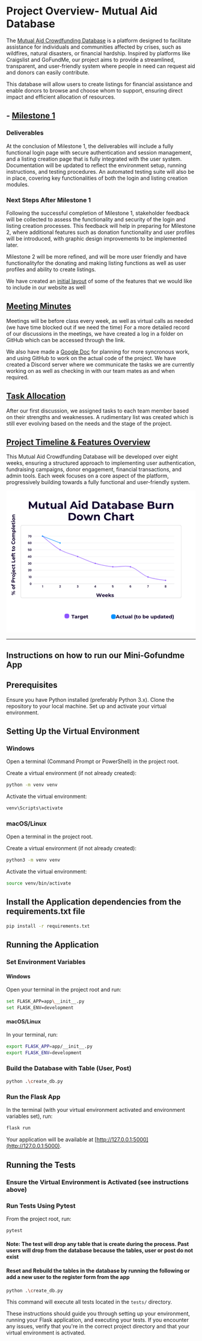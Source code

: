 # Project Overview- Mutual Aid Database

The [Mutual Aid Crowdfunding Database](Project%20Details.md) is a platform designed to facilitate assistance for individuals and communities affected by crises, such as wildfires, natural disasters, or financial hardship. Inspired by platforms like Craigslist and GoFundMe, our project aims to provide a streamlined, transparent, and user-friendly system where people in need can request aid and donors can easily contribute.

This database will allow users to create listings for financial assistance and enable donors to browse and choose whom to support, ensuring direct impact and efficient allocation of resources.

## - [Milestone 1](milestones/Milestone1.md)

### Deliverables

At the conclusion of Milestone 1, the deliverables will include a fully functional login page with secure authentication and session management, and a listing creation page that is fully integrated with the user system. Documentation will be updated to reflect the environment setup, running instructions, and testing procedures. An automated testing suite will also be in place, covering key functionalities of both the login and listing creation modules.

### Next Steps After Milestone 1

Following the successful completion of Milestone 1, stakeholder feedback will be collected to assess the functionality and security of the login and listing creation processes. This feedback will help in preparing for Milestone 2, where additional features such as donation functionality and user profiles will be introduced, with graphic design improvements to be implemented later.

Milestone 2 will be more refined, and will be more user friendly and have functionalityfor the donating and making listing functions as well as user profiles and ability to create listings. 

We have created an [initial layout](Initial_Mockup.md) of some of the features that we would like to include in our website as well


## [Meeting Minutes](Weekly_Meetings.md)

Meetings will be before class every week, as well as virtual calls as needed (we have time blocked out if we need the time)
For a more detailed record of our discussions in the meetings, we have created a log in a folder on GitHub which can be accessed through the link.

We also have made a [Google Doc](https://docs.google.com/document/d/1AGj9YwZyZUyJDiuea-FdOafA8IYKDKXiPMp5zLLlWQ0/edit?usp=sharing) for planning for more syncronous work, and using GitHub to work on the actual code of the project. We have created a Discord server where we communicate the tasks we are currently working on as well as checking in with our team mates as and when required.

## [Task Allocation](TaskAllocation.md)

After our first discussion, we assigned tasks to each team member based on their strengths and weaknesses. A rudimentary list was created which is still ever evolving based on the needs and the stage of the project.

## [Project Timeline & Features Overview](User%20Stories.md)

This Mutual Aid Crowdfunding Database will be developed over eight weeks, ensuring a structured approach to implementing user authentication, fundraising campaigns, donor engagement, financial transactions, and admin tools. Each week focuses on a core aspect of the platform, progressively building towards a fully functional and user-friendly system.

![Burn down chart](https://github.com/Prince-K-Ado/GroupE_MAD_Project/blob/main/chartweek2.png)

---

## Instructions on how to run our Mini-Gofundme App

## Prerequisites

Ensure you have Python installed (preferably Python 3.x).
Clone the repository to your local machine.
Set up and activate your virtual environment.

## Setting Up the Virtual Environment

### Windows

Open a terminal (Command Prompt or PowerShell) in the project root.

Create a virtual environment (if not already created):

```bash
python -m venv venv
```

Activate the virtual environment:

```bash
venv\Scripts\activate
```

### macOS/Linux

Open a terminal in the project root.

Create a virtual environment (if not already created):

```bash
python3 -m venv venv
```

Activate the virtual environment:

```bash
source venv/bin/activate
```

## Install the Application dependencies from the requirements.txt file

```bash
pip install -r requirements.txt
```

## Running the Application

### Set Environment Variables

#### Windows

Open your terminal in the project root and run:

```bash
set FLASK_APP=app\__init__.py
set FLASK_ENV=development
```

#### macOS/Linux

In your terminal, run:

```bash
export FLASK_APP=app/__init__.py
export FLASK_ENV=development
```

### Build the Database with Table (User, Post)

```bash
python .\create_db.py
```

### Run the Flask App

In the terminal (with your virtual environment activated and environment variables set), run:

```bash
flask run
```

Your application will be available at [http://127.0.0.1:5000](http://127.0.0.1:5000).

## Running the Tests

### Ensure the Virtual Environment is Activated (see instructions above)

### Run Tests Using Pytest

From the project root, run:

```bash
pytest
```

#### Note: The test will drop any table that is create during the process. Past users will drop from the database because the tables, user or post do not exist

#### Reset and Rebuild the tables in the database by running the following or add a new user to the register form from the app

```bash
python .\create_db.py
```




This command will execute all tests located in the `tests/` directory.

These instructions should guide you through setting up your environment, running your Flask application, and executing your tests. If you encounter any issues, verify that you're in the correct project directory and that your virtual environment is activated.
